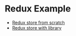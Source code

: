 # Redux Example

- [Redux store from scratch](index-native.html)
- [Redux store with library](index-redux.html)
